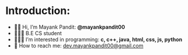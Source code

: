 # Introduction:
- 👋🏻 Hi, I’m Mayank Pandit: <b> @mayankpandit00 </b>
- 👨🏻‍🎓 B.E CS student
- 👨🏻‍💻 I’m interested in programming: <b>c, c++, java, html, css, js, python</b>
- 📩 How to reach me: dev.mayankpandit00@gmail.com

<!---
mayankpandit00/mayankpandit00 is a ✨ special ✨ repository because its `README.md` (this file) appears on your GitHub profile.
You can click the Preview link to take a look at your changes.
--->
